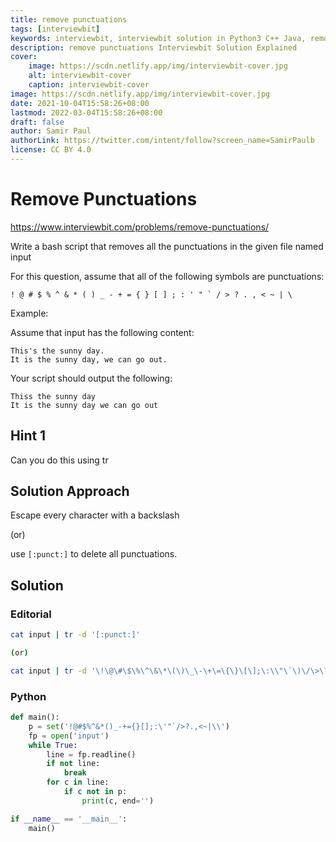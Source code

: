 ```yaml
---
title: remove punctuations
tags: [interviewbit]
keywords: interviewbit, interviewbit solution in Python3 C++ Java, remove punctuations solution
description: remove punctuations Interviewbit Solution Explained
cover:
    image: https://scdn.netlify.app/img/interviewbit-cover.jpg
    alt: interviewbit-cover
    caption: interviewbit-cover
image: https://scdn.netlify.app/img/interviewbit-cover.jpg
date: 2021-10-04T15:58:26+08:00
lastmod: 2022-03-04T15:58:26+08:00
draft: false
author: Samir Paul
authorLink: https://twitter.com/intent/follow?screen_name=SamirPaulb
license: CC BY 4.0
---
```


# Remove Punctuations

https://www.interviewbit.com/problems/remove-punctuations/

Write a bash script that removes all the punctuations in the given file named input

For this question, assume that all of the following symbols are punctuations:

```
! @ # $ % ^ & * ( ) _ - + = { } [ ] ; : ' " ` / > ? . , < ~ | \
```

Example:

Assume that input has the following content:
```
This's the sunny day.
It is the sunny day, we can go out.
```
Your script should output the following:
```
Thiss the sunny day
It is the sunny day we can go out
```

## Hint 1

Can you do this using tr

## Solution Approach

Escape every character with a backslash

(or)

use `[:punct:]` to delete all punctuations.


## Solution

### Editorial
```bash
cat input | tr -d '[:punct:]'

(or)

cat input | tr -d '\!\@\#\$\%\^\&\*\(\)\_\-\+\=\{\}\[\];\:\\"\`\)\/\>\?\.\,\<\~\|\\' | tr -d "'"

```

### Python
```python
def main():
    p = set('!@#$%^&*()_-+={}[];:\'"`/>?.,<~|\\')
    fp = open('input')
    while True:
        line = fp.readline()
        if not line:
            break
        for c in line:
            if c not in p:
                print(c, end='')

if __name__ == '__main__':
    main()
```
